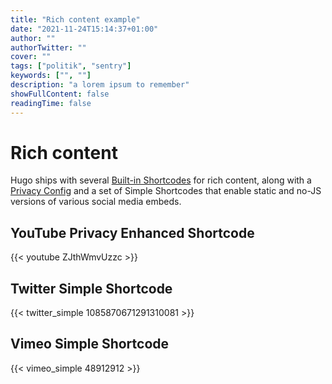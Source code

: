 ```yaml
---
title: "Rich content example"
date: "2021-11-24T15:14:37+01:00"
author: ""
authorTwitter: ""
cover: ""
tags: ["politik", "sentry"]
keywords: ["", ""]
description: "a lorem ipsum to remember"
showFullContent: false
readingTime: false
---
```


# Rich content

Hugo ships with several [Built-in Shortcodes](https://gohugo.io/content-management/shortcodes/#use-hugo-s-built-in-shortcodes) for rich content, along with a [Privacy Config](https://gohugo.io/about/hugo-and-gdpr/) and a set of Simple Shortcodes that enable static and no-JS versions of various social media embeds.

## YouTube Privacy Enhanced Shortcode

{{< youtube ZJthWmvUzzc >}}

## Twitter Simple Shortcode

{{< twitter_simple 1085870671291310081 >}}

## Vimeo Simple Shortcode

{{< vimeo_simple 48912912 >}}
